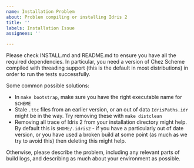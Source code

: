 ```yaml
---
name: Installation Problem
about: Problem compiling or installing Idris 2
title: ''
labels: Installation Issue
assignees: ''

---
```


Please check INSTALL.md and README.md to ensure you have all the required dependencies. In particular, you need a version of Chez Scheme compiled with threading support (this is the default in most distributions) in order to run the tests successfully.

Some common possible solutions:

* In `make bootstrap`, make sure you have the right executable name for `SCHEME`
* Stale `.ttc` files from an earlier version, or an out of data `IdrisPaths.idr` might be in the way. Try removing these with `make distclean`
* Removing all trace of Idris 2 from your installation directory might help. By default this is `$HOME/.idris2` - if you have a particularly out of date version, or you have used a broken build at some point (as much as we try to avoid this) then deleting this might help.

Otherwise, please describe the problem, including any relevant parts of build logs, and describing as much about your environment as possible.
